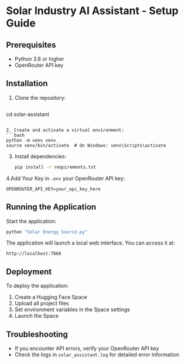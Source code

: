 # Solar Industry AI Assistant - Setup Guide

## Prerequisites
- Python 3.8 or higher
- OpenRouter API key

## Installation

1. Clone the repository:
   ```bash git clone https://github.com/DiljeetSingh99/solar-assistant.git

cd solar-assistant
   ```

2. Create and activate a virtual environment:
   ```bash
   python -m venv venv
   source venv/bin/activate  # On Windows: venv\Scripts\activate
   ```

3. Install dependencies:
   ```bash
   pip install -r requirements.txt
   ```

4.Add Your Key in `.env` your OpenRouter API key:
   ```
   OPENROUTER_API_KEY=your_api_key_here
   ```


## Running the Application

Start the application:
```bash
python "Solar Energy Source.py"
```

The application will launch a local web interface. You can access it at:
```
http://localhost:7860
```

## Deployment

To deploy the application:
1. Create a Hugging Face Space
2. Upload all project files
3. Set environment variables in the Space settings
4. Launch the Space

## Troubleshooting

- If you encounter API errors, verify your OpenRouter API key
- Check the logs in `solar_assistant.log` for detailed error information
